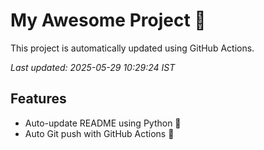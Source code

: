 # My Awesome Project 🚀

This project is automatically updated using GitHub Actions.

_Last updated: 2025-05-29 10:29:24 IST_

## Features
- Auto-update README using Python 🐍
- Auto Git push with GitHub Actions 🤖
